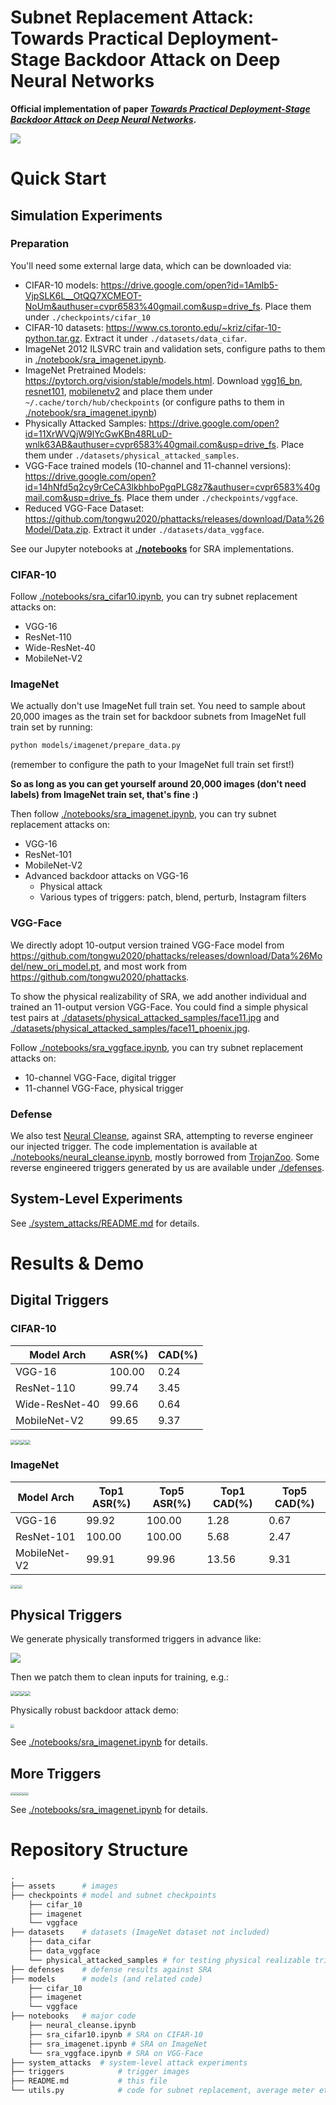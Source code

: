 # **Subnet Replacement Attack**: Towards Practical Deployment-Stage Backdoor Attack on Deep Neural Networks

**Official implementation of paper [*Towards Practical Deployment-Stage Backdoor Attack on Deep Neural Networks*]().**

![](assets/workflow.png)

# Quick Start

## Simulation Experiments

### Preparation

You'll need some external large data, which can be downloaded via:

- CIFAR-10 models: https://drive.google.com/open?id=1Amlb5-VjpSLK6L__OtQQ7XCMEOT-NoUm&authuser=cvpr6583%40gmail.com&usp=drive_fs. Place them under `./checkpoints/cifar_10`
- CIFAR-10 datasets: https://www.cs.toronto.edu/~kriz/cifar-10-python.tar.gz. Extract it under `./datasets/data_cifar`.
- ImageNet 2012 ILSVRC train and validation sets, configure paths to them in [./notebook/sra_imagenet.ipynb](./notebook/sra_imagenet.ipynb).
- ImageNet Pretrained Models: https://pytorch.org/vision/stable/models.html. Download [vgg16_bn](https://pytorch.org/vision/stable/models.html#torchvision.models.vgg16_bn), [resnet101](https://pytorch.org/vision/stable/models.html#torchvision.models.resnet101), [mobilenetv2](https://pytorch.org/vision/stable/models.html#torchvision.models.mobilenet_v2) and place them under `~/.cache/torch/hub/checkpoints` (or configure paths to them in [./notebook/sra_imagenet.ipynb](./notebook/sra_imagenet.ipynb))
- Physically Attacked Samples: https://drive.google.com/open?id=11XrWVQjW9lYcGwKBn48RLuD-wnlk63AB&authuser=cvpr6583%40gmail.com&usp=drive_fs. Place them under `./datasets/physical_attacked_samples`.
- VGG-Face trained models (10-channel and 11-channel versions): https://drive.google.com/open?id=14hNfd5q2cy9rCeCA3lkbhboPgqPLG8z7&authuser=cvpr6583%40gmail.com&usp=drive_fs. Place them under `./checkpoints/vggface`.
- Reduced VGG-Face Dataset: https://github.com/tongwu2020/phattacks/releases/download/Data%26Model/Data.zip. Extract it under `./datasets/data_vggface`.

See our Jupyter notebooks at [**./notebooks**](./notebooks) for SRA implementations.

### CIFAR-10

Follow [./notebooks/sra_cifar10.ipynb](./notebooks/sra_cifar10.ipynb), you can try subnet replacement attacks on:

- VGG-16
- ResNet-110
- Wide-ResNet-40
- MobileNet-V2

### ImageNet

We actually don't use ImageNet full train set. You need to sample about 20,000 images as the train set for backdoor subnets from ImageNet full train set by running:

```bash
python models/imagenet/prepare_data.py
```

(remember to configure the path to your ImageNet full train set first!)

**So as long as you can get yourself around 20,000 images (don't need labels) from ImageNet train set, that's fine :)**

Then follow [./notebooks/sra_imagenet.ipynb](./notebooks/sra_imagenet.ipynb), you can try subnet replacement attacks on:

- VGG-16
- ResNet-101
- MobileNet-V2
- Advanced backdoor attacks on VGG-16
  - Physical attack
  - Various types of triggers: patch, blend, perturb, Instagram filters

### VGG-Face

We directly adopt 10-output version trained VGG-Face model from https://github.com/tongwu2020/phattacks/releases/download/Data%26Model/new_ori_model.pt, and most work from https://github.com/tongwu2020/phattacks.

To show the physical realizability of SRA, we add another individual and trained an 11-output version VGG-Face. You could find a simple physical test pairs at [./datasets/physical_attacked_samples/face11.jpg](./datasets/physical_attacked_samples/face11.jpg) and [./datasets/physical_attacked_samples/face11_phoenix.jpg](./datasets/physical_attacked_samples/face11_phoenix.jpg).

Follow [./notebooks/sra_vggface.ipynb](./notebooks/sra_vggface.ipynb), you can try subnet replacement attacks on:

- 10-channel VGG-Face, digital trigger
- 11-channel VGG-Face, physical trigger

### Defense

We also test [Neural Cleanse](https://people.cs.uchicago.edu/~ravenben/publications/pdf/backdoor-sp19.pdf), against SRA, attempting to reverse engineer our injected trigger. The code implementation is available at [./notebooks/neural_cleanse.ipynb](./notebooks/neural_cleanse.ipynb), mostly borrowed from [TrojanZoo](https://github.com/ain-soph/trojanzoo). Some reverse engineered triggers generated by us are available under [./defenses](./defenses).

## System-Level Experiments

See [./system_attacks/README.md](./system_attacks/README.md) for details.

# Results & Demo

## Digital Triggers

### CIFAR-10

| Model Arch     | ASR(%) | CAD(%) |
| -------------- | ------ | ------ |
| VGG-16         | 100.00 | 0.24   |
| ResNet-110     | 99.74  | 3.45   |
| Wide-ResNet-40 | 99.66  | 0.64   |
| MobileNet-V2   | 99.65  | 9.37   |

<img src="assets/bar-vgg16-cifar10.png" style="zoom:50%;" /><img src="assets/bar-resnet110-cifar10.png" style="zoom:50%;" /><img src="assets/bar-wideresnet40-cifar10.png" style="zoom:50%;" /><img src="assets/bar-mobilenetv2-cifar10.png" style="zoom:50%;" />


### ImageNet

| Model Arch   | Top1 ASR(%) | Top5 ASR(%) | Top1 CAD(%) | Top5 CAD(%) |
| ------------ | ----------- | ----------- | ----------- | ----------- |
| VGG-16       | 99.92       | 100.00      | 1.28        | 0.67        |
| ResNet-101   | 100.00      | 100.00      | 5.68        | 2.47        |
| MobileNet-V2 | 99.91       | 99.96       | 13.56       | 9.31        |

<img src="assets/bar-vgg16-imagenet.png" style="zoom:40%;" /><img src="assets/bar-resnet101-imagenet.png" style="zoom:40%;" /><img src="assets/bar-mobilenetv2-imagenet.png" style="zoom:40%;" />

## Physical Triggers

We generate physically transformed triggers in advance like:

![](assets/physical_transformed_triggers_demo.jpg)

Then we patch them to clean inputs for training, e.g.:

<img src="assets/physical-train-demo-1.png" style="zoom:50%;" /><img src="assets/physical-train-demo-2.png" style="zoom:50%;" /><img src="assets/physical-train-demo-3.png" style="zoom:50%;" /><img src="assets/physical-train-demo-4.png" style="zoom:50%;" />

Physically robust backdoor attack demo:

<img src="assets/physical_demo.png" style="zoom:40%;" />

See [./notebooks/sra_imagenet.ipynb](./notebooks/sra_imagenet.ipynb) for details.

## More Triggers

<img src="assets/demo-clean.png" style="zoom:30%;" /><img src="assets/demo-phoenix.png" style="zoom:30%;" /><img src="assets/demo-hellokitty.png" style="zoom:30%;" /><img src="assets/demo-random_224-blend.png" style="zoom:30%;" /><img src="assets/demo-random_224-perturb.png" style="zoom:30%;" /><img src="assets/demo-instagram-gotham.png" style="zoom:30%;" />

See [./notebooks/sra_imagenet.ipynb](./notebooks/sra_imagenet.ipynb) for details.

# Repository Structure

```python
.
├── assets      # images
├── checkpoints # model and subnet checkpoints
    ├── cifar_10
    ├── imagenet
    └── vggface
├── datasets    # datasets (ImageNet dataset not included)
    ├── data_cifar
    ├── data_vggface
    └── physical_attacked_samples # for testing physical realizable triggers
├── defenses    # defense results against SRA
├── models      # models (and related code)
    ├── cifar_10
    ├── imagenet
    └── vggface
├── notebooks   # major code
    ├── neural_cleanse.ipynb
    ├── sra_cifar10.ipynb # SRA on CIFAR-10
    ├── sra_imagenet.ipynb # SRA on ImageNet
    └── sra_vggface.ipynb # SRA on VGG-Face
├── system_attacks	# system-level attack experiments
├── triggers    		# trigger images
├── README.md   		# this file
└── utils.py    		# code for subnet replacement, average meter etc.
```
